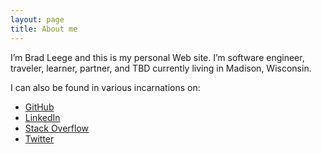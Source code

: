 ```yaml
---
layout: page
title: About me 
---
```


I’m Brad Leege and this is my personal Web site. I’m software engineer, traveler, learner, partner, and TBD currently living in Madison, Wisconsin.

I can also be found in various incarnations on:

* [GitHub](https://github.com/bleege)
* [LinkedIn](https://www.linkedin.com/in/bradleege/)
* [Stack Overflow](https://stackoverflow.com/users/1851576/brad-leege)
* [Twitter](https://twitter.com/bradleege)
